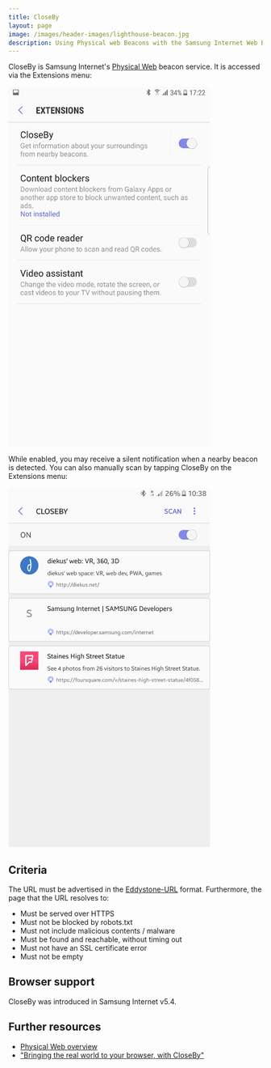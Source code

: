 ```yaml
---
title: CloseBy
layout: page
image: /images/header-images/lighthouse-beacon.jpg
description: Using Physical web Beacons with the Samsung Internet Web Browser
---
```

CloseBy is Samsung Internet's [Physical Web](https://google.github.io/physical-web/) beacon service. It is accessed via the
Extensions menu:

![CloseBy showing Physical Web beacons](/images/docs/closeby-extensions.png)

While enabled, you may receive a silent notification when a nearby beacon is detected. You can also manually scan by tapping CloseBy on the Extensions menu:

![CloseBy showing Physical Web beacons](/images/docs/closeby-beacons.png)

## Criteria

The URL must be advertised in the [Eddystone-URL](https://github.com/google/eddystone/tree/master/eddystone-url) format. Furthermore, the page that the URL resolves to:

* Must be served over HTTPS
* Must not be blocked by robots.txt
* Must not include malicious contents / malware
* Must be found and reachable, without timing out
* Must not have an SSL certificate error
* Must not be empty

## Browser support

CloseBy was introduced in Samsung Internet v5.4.

## Further resources

* [Physical Web overview](/docs/physical-web)
* ["Bringing the real world to your browser, with CloseBy"](https://medium.com/samsung-internet-dev/bringing-the-real-world-to-your-browser-with-closeby-830cd162547e)

